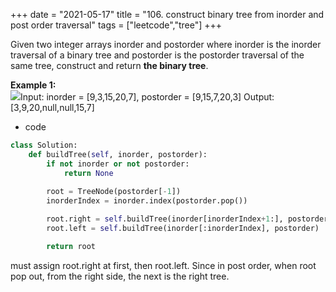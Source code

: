 +++
date = "2021-05-17"
title = "106. construct binary tree from inorder and post order traversal"
tags = ["leetcode","tree"]
+++

Given two integer arrays inorder and postorder where inorder is the inorder traversal of a binary tree and postorder is the postorder traversal of the same tree, construct and return __the binary tree__.
 
**Example 1:**  
![](https://assets.leetcode.com/uploads/2021/02/19/tree.jpg)Input: inorder = [9,3,15,20,7], postorder = [9,15,7,20,3] Output: [3,9,20,null,null,15,7]

- code
```py
class Solution:
    def buildTree(self, inorder, postorder):
        if not inorder or not postorder:
            return None
        
        root = TreeNode(postorder[-1])
        inorderIndex = inorder.index(postorder.pop())

        root.right = self.buildTree(inorder[inorderIndex+1:], postorder)
        root.left = self.buildTree(inorder[:inorderIndex], postorder)

        return root

```
must assign root.right at first, then root.left. Since in post order, when root pop out, from the right side, the next is the right tree.

